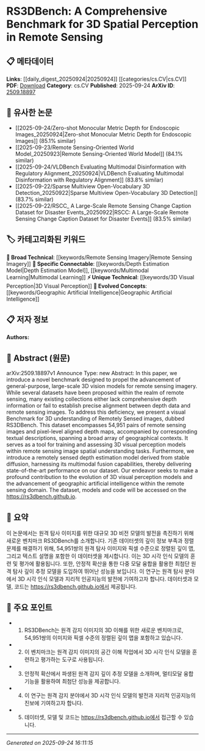 <!-- KEYWORD_LINKING_METADATA:
{
  "processed_timestamp": "2025-09-24T16:11:15.057722",
  "vocabulary_version": "1.0",
  "selected_keywords": [
    "3D Visual Perception",
    "Remote Sensing Imagery",
    "Depth Estimation Model",
    "Multimodal Learning",
    "Geographic Artificial Intelligence"
  ],
  "rejected_keywords": [],
  "similarity_scores": {
    "3D Visual Perception": 0.78,
    "Remote Sensing Imagery": 0.72,
    "Depth Estimation Model": 0.8,
    "Multimodal Learning": 0.83,
    "Geographic Artificial Intelligence": 0.77
  },
  "extraction_method": "AI_prompt_based",
  "budget_applied": true,
  "candidates_json": {
    "candidates": [
      {
        "surface": "3D visual perception",
        "canonical": "3D Visual Perception",
        "aliases": [
          "3D vision models",
          "3D spatial perception"
        ],
        "category": "unique_technical",
        "rationale": "This term is central to the paper's focus on enhancing 3D understanding in remote sensing, providing a unique angle for linking.",
        "novelty_score": 0.75,
        "connectivity_score": 0.68,
        "specificity_score": 0.82,
        "link_intent_score": 0.78
      },
      {
        "surface": "remote sensing imagery",
        "canonical": "Remote Sensing Imagery",
        "aliases": [
          "remotely sensed images",
          "remote sensing images"
        ],
        "category": "broad_technical",
        "rationale": "A fundamental concept in the paper, linking to broader topics in geographic and spatial data analysis.",
        "novelty_score": 0.45,
        "connectivity_score": 0.87,
        "specificity_score": 0.65,
        "link_intent_score": 0.72
      },
      {
        "surface": "depth estimation model",
        "canonical": "Depth Estimation Model",
        "aliases": [
          "depth estimation",
          "depth model"
        ],
        "category": "specific_connectable",
        "rationale": "Key to the paper's contribution in enhancing 3D perception, enabling connections with model development and evaluation.",
        "novelty_score": 0.58,
        "connectivity_score": 0.79,
        "specificity_score": 0.77,
        "link_intent_score": 0.8
      },
      {
        "surface": "multimodal fusion",
        "canonical": "Multimodal Learning",
        "aliases": [
          "multimodal fusion capabilities"
        ],
        "category": "specific_connectable",
        "rationale": "Links to trending concepts in AI, particularly in integrating multiple data types for improved model performance.",
        "novelty_score": 0.6,
        "connectivity_score": 0.85,
        "specificity_score": 0.7,
        "link_intent_score": 0.83
      },
      {
        "surface": "geographic artificial intelligence",
        "canonical": "Geographic Artificial Intelligence",
        "aliases": [
          "geo AI"
        ],
        "category": "evolved_concepts",
        "rationale": "Represents an emerging field that combines AI with geographic data, offering new research directions.",
        "novelty_score": 0.68,
        "connectivity_score": 0.75,
        "specificity_score": 0.8,
        "link_intent_score": 0.77
      }
    ],
    "ban_list_suggestions": [
      "benchmark",
      "dataset",
      "performance"
    ]
  },
  "decisions": [
    {
      "candidate_surface": "3D visual perception",
      "resolved_canonical": "3D Visual Perception",
      "decision": "linked",
      "scores": {
        "novelty": 0.75,
        "connectivity": 0.68,
        "specificity": 0.82,
        "link_intent": 0.78
      }
    },
    {
      "candidate_surface": "remote sensing imagery",
      "resolved_canonical": "Remote Sensing Imagery",
      "decision": "linked",
      "scores": {
        "novelty": 0.45,
        "connectivity": 0.87,
        "specificity": 0.65,
        "link_intent": 0.72
      }
    },
    {
      "candidate_surface": "depth estimation model",
      "resolved_canonical": "Depth Estimation Model",
      "decision": "linked",
      "scores": {
        "novelty": 0.58,
        "connectivity": 0.79,
        "specificity": 0.77,
        "link_intent": 0.8
      }
    },
    {
      "candidate_surface": "multimodal fusion",
      "resolved_canonical": "Multimodal Learning",
      "decision": "linked",
      "scores": {
        "novelty": 0.6,
        "connectivity": 0.85,
        "specificity": 0.7,
        "link_intent": 0.83
      }
    },
    {
      "candidate_surface": "geographic artificial intelligence",
      "resolved_canonical": "Geographic Artificial Intelligence",
      "decision": "linked",
      "scores": {
        "novelty": 0.68,
        "connectivity": 0.75,
        "specificity": 0.8,
        "link_intent": 0.77
      }
    }
  ]
}
-->

# RS3DBench: A Comprehensive Benchmark for 3D Spatial Perception in Remote Sensing

## 📋 메타데이터

**Links**: [[daily_digest_20250924|20250924]] [[categories/cs.CV|cs.CV]]
**PDF**: [Download](https://arxiv.org/pdf/2509.18897.pdf)
**Category**: cs.CV
**Published**: 2025-09-24
**ArXiv ID**: [2509.18897](https://arxiv.org/abs/2509.18897)

## 🔗 유사한 논문
- [[2025-09-24/Zero-shot Monocular Metric Depth for Endoscopic Images_20250924|Zero-shot Monocular Metric Depth for Endoscopic Images]] (85.1% similar)
- [[2025-09-23/Remote Sensing-Oriented World Model_20250923|Remote Sensing-Oriented World Model]] (84.1% similar)
- [[2025-09-24/VLDBench Evaluating Multimodal Disinformation with Regulatory Alignment_20250924|VLDBench Evaluating Multimodal Disinformation with Regulatory Alignment]] (83.8% similar)
- [[2025-09-22/Sparse Multiview Open-Vocabulary 3D Detection_20250922|Sparse Multiview Open-Vocabulary 3D Detection]] (83.7% similar)
- [[2025-09-22/RSCC_ A Large-Scale Remote Sensing Change Caption Dataset for Disaster Events_20250922|RSCC: A Large-Scale Remote Sensing Change Caption Dataset for Disaster Events]] (83.5% similar)

## 🏷️ 카테고리화된 키워드
**🧠 Broad Technical**: [[keywords/Remote Sensing Imagery|Remote Sensing Imagery]]
**🔗 Specific Connectable**: [[keywords/Depth Estimation Model|Depth Estimation Model]], [[keywords/Multimodal Learning|Multimodal Learning]]
**⚡ Unique Technical**: [[keywords/3D Visual Perception|3D Visual Perception]]
**🚀 Evolved Concepts**: [[keywords/Geographic Artificial Intelligence|Geographic Artificial Intelligence]]

## 📋 저자 정보

**Authors:** 

## 📄 Abstract (원문)

arXiv:2509.18897v1 Announce Type: new 
Abstract: In this paper, we introduce a novel benchmark designed to propel the advancement of general-purpose, large-scale 3D vision models for remote sensing imagery. While several datasets have been proposed within the realm of remote sensing, many existing collections either lack comprehensive depth information or fail to establish precise alignment between depth data and remote sensing images. To address this deficiency, we present a visual Benchmark for 3D understanding of Remotely Sensed images, dubbed RS3DBench. This dataset encompasses 54,951 pairs of remote sensing images and pixel-level aligned depth maps, accompanied by corresponding textual descriptions, spanning a broad array of geographical contexts. It serves as a tool for training and assessing 3D visual perception models within remote sensing image spatial understanding tasks. Furthermore, we introduce a remotely sensed depth estimation model derived from stable diffusion, harnessing its multimodal fusion capabilities, thereby delivering state-of-the-art performance on our dataset. Our endeavor seeks to make a profound contribution to the evolution of 3D visual perception models and the advancement of geographic artificial intelligence within the remote sensing domain. The dataset, models and code will be accessed on the https://rs3dbench.github.io.

## 📝 요약

이 논문에서는 원격 탐사 이미지를 위한 대규모 3D 비전 모델의 발전을 촉진하기 위해 새로운 벤치마크 RS3DBench를 소개합니다. 기존 데이터셋의 깊이 정보 부족과 정렬 문제를 해결하기 위해, 54,951쌍의 원격 탐사 이미지와 픽셀 수준으로 정렬된 깊이 맵, 그리고 텍스트 설명을 포함한 이 데이터셋을 제시합니다. 이는 3D 시각 인식 모델의 훈련 및 평가에 활용됩니다. 또한, 안정적 확산을 통한 다중 모달 융합을 활용한 최첨단 원격 탐사 깊이 추정 모델을 도입하여 뛰어난 성능을 보입니다. 이 연구는 원격 탐사 분야에서 3D 시각 인식 모델과 지리적 인공지능의 발전에 기여하고자 합니다. 데이터셋과 모델, 코드는 https://rs3dbench.github.io에서 제공됩니다.

## 🎯 주요 포인트

- 1. RS3DBench는 원격 감지 이미지의 3D 이해를 위한 새로운 벤치마크로, 54,951쌍의 이미지와 픽셀 수준의 정렬된 깊이 맵을 포함하고 있습니다.
- 2. 이 벤치마크는 원격 감지 이미지의 공간 이해 작업에서 3D 시각 인식 모델을 훈련하고 평가하는 도구로 사용됩니다.
- 3. 안정적 확산에서 파생된 원격 감지 깊이 추정 모델을 소개하며, 멀티모달 융합 기능을 활용하여 최첨단 성능을 제공합니다.
- 4. 이 연구는 원격 감지 분야에서 3D 시각 인식 모델의 발전과 지리적 인공지능의 진보에 기여하고자 합니다.
- 5. 데이터셋, 모델 및 코드는 https://rs3dbench.github.io에서 접근할 수 있습니다.


---

*Generated on 2025-09-24 16:11:15*